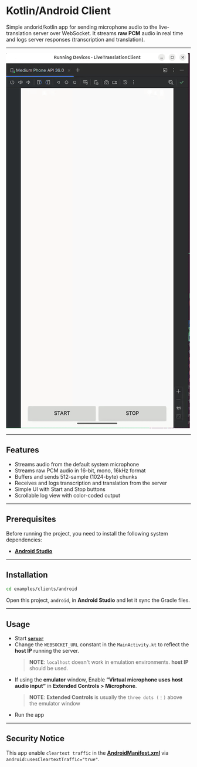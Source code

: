 # Kotlin/Android Client

Simple andorid/kotlin app for sending microphone audio to the live-translation server over WebSocket. It streams **raw PCM** audio in real time and logs server responses (transcription and translation).

---

<a href="../../../doc/android.gif" target="_blank">
  <img src="../../../doc/android.gif" alt="Android-Client Demo" />
</a>

---

## Features

- Streams audio from the default system microphone
- Streams raw PCM audio in 16-bit, mono, 16kHz format
- Buffers and sends 512-sample (1024-byte) chunks
- Receives and logs transcription and translation from the server
- Simple UI with Start and Stop buttons
- Scrollable log view with color-coded output
---

## Prerequisites

Before running the project, you need to install the following system dependencies:
- [**Android Studio**](https://developer.android.com/studio/install)

---

## Installation

```bash
cd examples/clients/android
```
Open this project, `android`, in **Android Studio** and let it sync the Gradle files.

---

## Usage

- Start [**`server`**](../../../README.md#usage)
- Change the `WEBSOCKET_URL` constant in the `MainActivity.kt` to reflect the **host IP** running the server.
    > **NOTE**: `localhost` doesn't work in emulation environments. **host IP** should be used. 
    >
- If using the **emulator** window, Enable **“Virtual microphone uses host audio input”** in **Extended Controls > Microphone**.
    > **NOTE**: **Extended Controls** is usually the `three dots (⋮)` above the emulator window 
    >
- Run the app

---

## Security Notice
This app enable `cleartext traffic` in the [**AndroidManifest.xml**](./app/src/main/AndroidManifest.xml) via `android:usesCleartextTraffic="true"`.